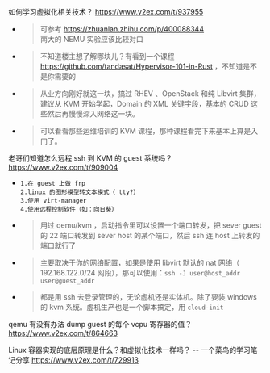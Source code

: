 
如何学习虚拟化相关技术？ https://www.v2ex.com/t/937955
- > 可参考 https://zhuanlan.zhihu.com/p/400088344 <br> 南大的 NEMU 实验应该比较对口
- > 不知道楼主想了解哪块儿？有看到一个课程 https://github.com/tandasat/Hypervisor-101-in-Rust ，不知道是不是你需要的
- > 从业方向刚好就这一块，搞过 RHEV 、OpenStack 和纯 Libvirt 集群，建议从 KVM 开始学起，Domain 的 XML 关键字段，基本的 CRUD 这些然后再慢慢深入网络这一块。
- > 可以看看那些运维培训的 KVM 课程，那种课程看完下来基本上算是入门了。

老哥们知道怎么远程 ssh 到 KVM 的 guest 系统吗？ https://www.v2ex.com/t/909004
- >
  ```
  1.在 guest 上做 frp
  2.linux 的图形模型转文本模式（ tty?）
  3.使用 virt-manager
  4.使用远程控制软件（如：向日葵）
  ```
- > 用过 qemu/kvm ，启动指令里可以设置一个端口转发，把 sever guest 的 22 端口转发到 sever host 的某个端口，然后 ssh 连 host 上转发的端口就行了
- > 主要取决于你的网络配置，如果是使用 libvirt 默认的 nat 网络（ 192.168.122.0/24 网段），那可以使用：`ssh -J user@host_addr user@guest_addr`
- > 都是用 ssh 去登录管理的，无论虚机还是实体机。除了要装 windows 的 kvm 系统。虚机生产也是一个脚本搞定，用 `cloud-init`

qemu 有没有办法 dump guest 的每个 vcpu 寄存器的值？ https://www.v2ex.com/t/864663

Linux 容器实现的底层原理是什么？和虚拟化技术一样吗？ -- 一个菜鸟的学习笔记分享 https://www.v2ex.com/t/729913
